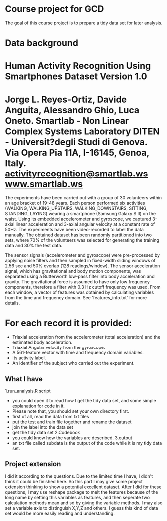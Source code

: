 # Course project for GCD
The goal of this course project is to prepare a tidy data set for later analysis.

# Data background

Human Activity Recognition Using Smartphones Dataset
Version 1.0
==================================================================
Jorge L. Reyes-Ortiz, Davide Anguita, Alessandro Ghio, Luca Oneto.
Smartlab - Non Linear Complex Systems Laboratory
DITEN - Universit?degli Studi di Genova.
Via Opera Pia 11A, I-16145, Genoa, Italy.
activityrecognition@smartlab.ws
www.smartlab.ws
==================================================================

The experiments have been carried out with a group of 30 volunteers within an age bracket of 19-48 years. Each person performed six activities (WALKING, WALKING_UPSTAIRS, WALKING_DOWNSTAIRS, SITTING, STANDING, LAYING) wearing a smartphone (Samsung Galaxy S II) on the waist. Using its embedded accelerometer and gyroscope, we captured 3-axial linear acceleration and 3-axial angular velocity at a constant rate of 50Hz. The experiments have been video-recorded to label the data manually. The obtained dataset has been randomly partitioned into two sets, where 70% of the volunteers was selected for generating the training data and 30% the test data. 

The sensor signals (accelerometer and gyroscope) were pre-processed by applying noise filters and then sampled in fixed-width sliding windows of 2.56 sec and 50% overlap (128 readings/window). The sensor acceleration signal, which has gravitational and body motion components, was separated using a Butterworth low-pass filter into body acceleration and gravity. The gravitational force is assumed to have only low frequency components, therefore a filter with 0.3 Hz cutoff frequency was used. From each window, a vector of features was obtained by calculating variables from the time and frequency domain. See 'features_info.txt' for more details. 

For each record it is provided:
======================================

- Triaxial acceleration from the accelerometer (total acceleration) and the estimated body acceleration.
- Triaxial Angular velocity from the gyroscope. 
- A 561-feature vector with time and frequency domain variables. 
- Its activity label. 
- An identifier of the subject who carried out the experiment.

## What I have
1.run_analysis.R script
  - you could open it to read how I get the tidy data set, and some simple explanation for code in it.
  - Please note that, you should set  your own directory first.
  - first of all, read the data from txt files
  - put the test and train file together and rename the dataset 
  - join the label into the data set
  - get the tidy data set
2.Codebook
  - you could know how the variables are described.
3.output   
  - an txt file called subdata is the output of the code while it is my tidy data set.

## Project extension
I did it according to the questions. Due to the limited time I have, I didn't think it could be finished here. So this part I may give some project extension thinking to show a potential excellent dataset. After I did for these questions, I may use reshape package to melt the features because of the long name by setting this variables as features, and then seperate two calculation methods mean and sd by giving the variable methods. I may also set a variable axis to distinguish X,Y,Z and others. I guess this kind of data set would be more easily reading and understanding. 
